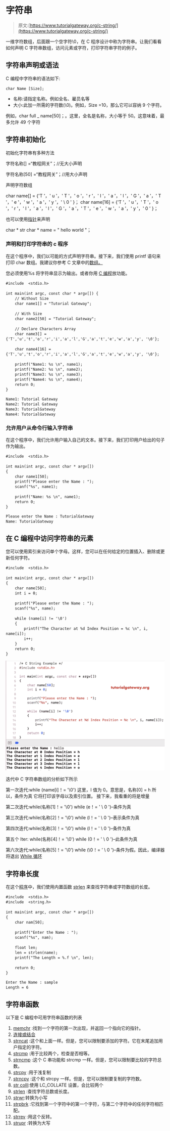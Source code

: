 # 字符串

> 原文:[https://www.tutorialgateway.org/c-string/](https://www.tutorialgateway.org/c-string/)

一维字符数组，后面跟一个空字符\0，在 C 程序设计中称为字符串。让我们看看如何声明 C 字符串数组，访问元素或字符，打印字符串字符的例子。

## 字符串声明或语法

C 编程中字符串的语法如下:

```
char Name [Size];
```

*   名称:请指定名称。例如全名、雇员名等
*   大小:此加一所需的字符数(\0)。例如，Size =10，那么它可以容纳 9 个字符。

例如，char full _ name[50]；。这里，全名是名称，大小等于 50。这意味着，最多允许 49 个字符

## 字符串初始化

初始化字符串有多种方法

字符名称[] =“教程网关”；//无大小声明

字符名称[50] =“教程网关”；//用大小声明

声明字符数组

char name[] = {'T '，' u '，' T '，' o '，' r '，' I '，' a '，' l '，' G '，' a '，' T '，' e '，' w '，' a '，' y '，' \ 0 ' }；
char name[16] = {'T '，' u '，' T '，' o '，' r '，' I '，' a '，' l '，' G '，' a '，' T '，' e '，' w '，' a '，' y '，' 0 ' }；

也可以使用[指针](https://www.tutorialgateway.org/pointers-in-c/)来声明

char * str
char * name = " hello world "；

### 声明和打印字符串的 c 程序

在这个程序中，我们以可能的方式声明字符串。接下来，我们使用 printf 语句来打印 char 数组。我建议你参考 C 文章中的[数组。](https://www.tutorialgateway.org/array-in-c/)

您必须使用%s 将字符串显示为输出。或者你用 [C 编程](https://www.tutorialgateway.org/c-programming/)放功能。

```
#include  <stdio.h>

int main(int argc, const char * argv[]) {
    // Without Size
    char name1[] = "Tutorial Gateway";

    // With Size
    char name2[50] = "Tutorial Gateway";

    // Declare Characters Array
    char name3[] = {'T','u','t','o','r','i','a','l','G','a','t','e','w','a','y', '\0'};

    char name4[16] = {'T','u','t','o','r','i','a','l','G','a','t','e','w','a','y', '\0'};

    printf("Name1: %s \n", name1);
    printf("Name2: %s \n", name2);
    printf("Name3: %s \n", name3);
    printf("Name4: %s \n", name4);
    return 0;
}
```

```
Name1: Tutorial Gateway 
Name2: Tutorial Gateway 
Name3: TutorialGateway 
Name4: TutorialGateway 
```

### 允许用户从命令行输入字符串

在这个程序中，我们允许用户输入自己的文本。接下来，我们打印用户给出的句子作为输出。

```
#include  <stdio.h>

int main(int argc, const char * argv[])
{
    char name1[50];
    printf("Please enter the Name : ");
    scanf("%s", name1);

    printf("Name: %s \n", name1);
    return 0;
}
```

```
Please enter the Name : TutorialGateway
Name: TutorialGateway 
```

## 在 C 编程中访问字符串的元素

您可以使用索引来访问单个字母。这样，您可以在任何给定的位置插入、删除或更新任何字符。

```
#include  <stdio.h>

int main(int argc, const char * argv[])
{
    char name[50];
    int i = 0;

    printf("Please enter the Name : ");
    scanf("%s", name);

    while (name[i] != '\0')
    {
        printf("The Character at %d Index Position = %c \n", i, name[i]);
        i++;
    }
    return 0;
}
```

![C String 3](img/99e1e8bdafb22aa15a7ab27cb23d2dc7.png)

迭代中 C 字符串数组的分析如下所示

第一次迭代:while (name[i]！= '\0')
这里，I 值为 0。意思是，名称[0] = h 所以，条件为真
它将打印该字母以及索引位置。
接下来，我看重的将是增量

第二次迭代:while(名称[1]！= '\0')
while (e！= ' \ 0 ')–条件为真

第三次迭代:while(名称[2]！= '\0')
while (l！= ' \ 0 ')–表示条件为真

第四次迭代:while(名称[3]！= '\0')
while (l！= ' \ 0 ')–条件为真

第五个 Iter: while(名称[4]！= '\0')
while (0！= ' \ 0 ')–此条件为真

第六次迭代:while(名称[5]！= '\0')
while (\0！= ' \ 0 ')–条件为假。因此，编译器将退出 [While 循环](https://www.tutorialgateway.org/while-loop-in-c/)

## 字符串长度

在这个[程序](https://www.tutorialgateway.org/c-programming-examples/)中，我们使用内置函数 [strlen](https://www.tutorialgateway.org/c-program-to-find-length-of-a-string/) 来查找字符串或字符数组的长度。

```
#include  <stdio.h>
#include  <string.h>

int main(int argc, const char * argv[])
{
    char nam[50];

    printf("Enter the Name : ");
    scanf("%s", nam);

    float len;
    len = strlen(name);
    printf("The Length = %.f \n", len);

    return 0;
}
```

```
Enter the Name : sample
Length = 6 
```

## 字符串函数

以下是 C 编程中可用字符串函数的列表

1.  [memchr](https://www.tutorialgateway.org/memchr-in-c-language/) :找到一个字符的第一次出现，并返回一个指向它的指针。
2.  [连接或结合](https://www.tutorialgateway.org/strcat-in-c-programming/)
3.  [strncat](https://www.tutorialgateway.org/strncat-in-c-language/) :这个和上面一样。但是，您可以限制要添加的字符。它在末尾追加用户指定的字符。
4.  [strcmp](https://www.tutorialgateway.org/c-strcmp-function/) :用于比较两个，检查是否相等。
5.  [strncmp](https://www.tutorialgateway.org/strncmp-in-c-language/) :这个 C 串功能和 strcmp 一样。但是，您可以限制要比较的字符总数。
6.  [strcpy](https://www.tutorialgateway.org/strcpy-in-c-programming/) :用于浅复制
7.  [strncpy](https://www.tutorialgateway.org/strncpy-in-c-language/) :这个和 strcpy 一样。但是，您可以限制要复制的字符数。
8.  [str colll](https://www.tutorialgateway.org/strcoll-in-c-language/):使用 LC_COLLATE 设置，会比较两个
9.  [strlen](https://www.tutorialgateway.org/c-program-to-find-length-of-a-string/) :查找字符总数或长度。
10.  [strwr](https://www.tutorialgateway.org/strlwr-in-c-programming/):转换为小写
11.  [strpbrk](https://www.tutorialgateway.org/strpbrk-c-in-language/) :它找到第一个字符中的第一个字符，与第二个字符中的任何字符相匹配。
12.  [strrev](https://www.tutorialgateway.org/strrev-in-c-programming/) :用这个反转。
13.  [strupr](https://www.tutorialgateway.org/strupr-in-c-programming/) :转换为大写